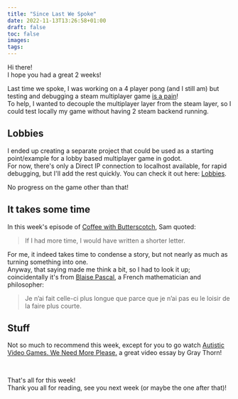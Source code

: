 ```yaml
---
title: "Since Last We Spoke"
date: 2022-11-13T13:26:58+01:00
draft: false
toc: false
images:
tags:
---
```


Hi there!  
I hope you had a great 2 weeks!

Last time we spoke, I was working on a 4 player pong (and I still am) but testing and debugging a steam multiplayer game [is a pain](slow-week)!  
To help, I wanted to decouple the multiplayer layer from the steam layer, so I could test locally my game without having 2 steam backend running.  

## Lobbies
I ended up creating a separate project that could be used as a starting point/example for a lobby based multiplayer game in godot.  
For now, there's only a Direct IP connection to localhost available, for rapid debugging, but I'll add the rest quickly.
You can check it out here: [Lobbies](https://gitlab.com/thibaudio/lobbies).  

No progress on the game other than that!  

## It takes some time
In this week's episode of [Coffee with Butterscotch](https://www.bscotch.net/podcast/388), Sam quoted:  
> If I had more time, I would have written a shorter letter.  

For me, it indeed takes time to condense a story, but not nearly as much as turning something into one.  
Anyway, that saying made me think a bit, so I had to look it up; coincidentally it's from [Blaise Pascal](https://en.wikipedia.org/wiki/Blaise_Pascal), a French mathematician and philosopher:

> Je n’ai fait celle-ci plus longue que parce que je n’ai pas eu le loisir de la faire plus courte.  

## Stuff
Not so much to recommend this week, except for you to go watch [Autistic Video Games. We Need More Please.](https://www.youtube.com/watch?v=aopMHsHvghU) a great video essay by Gray Thorn!  

&nbsp;  

That's all for this week!  
Thank you all for reading, see you next week (or maybe the one after that)!
